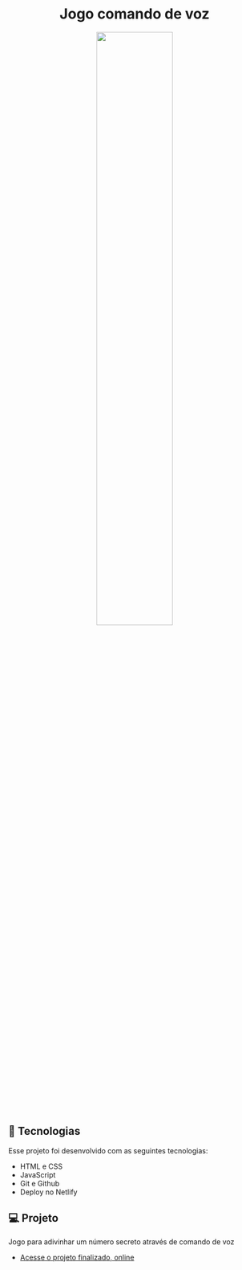 <h1 align="center"> Jogo comando de voz </h1>

<p align="center">
  <img src="https://github.com/evandrodias11/my-linktree/assets/65000871/dc07a839-a257-4282-ba40-cf7ebfa4b9fd" width="55%">
</p>

## 🚀 Tecnologias

Esse projeto foi desenvolvido com as seguintes tecnologias:

- HTML e CSS
- JavaScript
- Git e Github
- Deploy no Netlify

## 💻 Projeto

Jogo para adivinhar um número secreto através de comando de voz<br>

- [Acesse o projeto finalizado, online](https://jogo-web-speech-api.netlify.app/)

 
